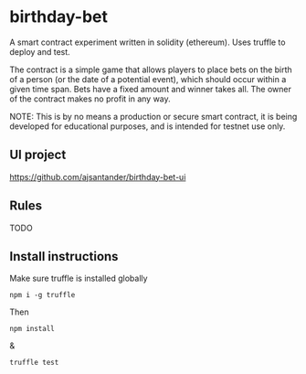 # birthday-bet

A smart contract experiment written in solidity (ethereum).
Uses truffle to deploy and test.

The contract is a simple game that allows players to place bets on the birth of a person (or the date of a potential event),
which should occur within a given time span. Bets have a fixed amount and winner takes all. The owner of the contract makes no profit in any way.

NOTE: This is by no means a production or secure smart contract, it is being developed for educational purposes, and is intended for testnet use only.

## UI project
https://github.com/ajsantander/birthday-bet-ui

## Rules
TODO

## Install instructions

Make sure truffle is installed globally

```
npm i -g truffle
```

Then

```
npm install
```

&

```
truffle test
```